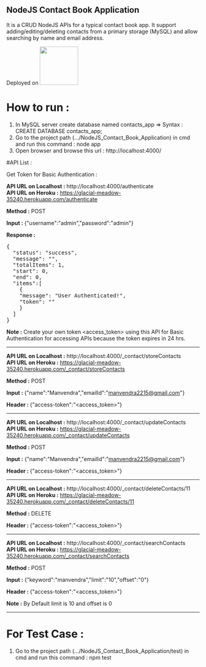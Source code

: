 ## NodeJS Contact Book Application

It is a CRUD NodeJS APIs for a typical contact book app. It support adding/editing/deleting contacts from a primary storage (MySQL) and allow searching by name and email address. 

Deployed on <a href="https://glacial-meadow-35240.herokuapp.com/"><img width="100" src="https://cdn-images-1.medium.com/max/1200/1*qgcaFqBSgNhsQQNpepIagA.png"/></a>

# How to run :

1. In MySQL server create database named contacts_app => Syntax : CREATE DATABASE contacts_app;
2. Go to the project path (.../NodeJS_Contact_Book_Application) in cmd and run this command : node app
3. Open browser and browse this url : http://localhost:4000/

#API List :

Get Token for Basic Authentication : 

<b>API URL on Localhost :</b> http://localhost:4000/authenticate<br>
<b>API URL on Heroku :</b> https://glacial-meadow-35240.herokuapp.com/authenticate

<b>Method :</b> POST

<b>Input : </b>
{"username":"admin","password":"admin"}

<b>Response : </b>
<pre>{
  "status": "success",
  "message": "",
  "totalItems": 1,
  "start": 0,
  "end": 0,
  "items":[
    {
    "message": "User Authenticated!",
    "token": "<access_token>"
    }
  ]
}</pre>

<b>Note :</b> Create your own token <access_token> using this API for Basic Authentication for accessing APIs because the token expires in 24 hrs.

************************************************************

<b>API URL on Localhost :</b> http://localhost:4000/_contact/storeContacts<br>
<b>API URL on Heroku :</b> https://glacial-meadow-35240.herokuapp.com/_contact/storeContacts

<b>Method :</b> POST

<b>Input : </b>
{"name":"Manvendra","emailId":"manvendra2215@gmail.com"}

<b>Header : </b>
{"access-token":"<access_token>"}

************************************************************

<b>API URL on Localhost :</b> http://localhost:4000/_contact/updateContacts<br>
<b>API URL on Heroku :</b> https://glacial-meadow-35240.herokuapp.com/_contact/updateContacts

<b>Method :</b> POST

<b>Input :</b> 
{"name":"Manvendra","emailId":"manvendra2215@gmail.com"}

<b>Header : </b>
{"access-token":"<access_token>"}

************************************************************

<b>API URL on Localhost :</b> http://localhost:4000/_contact/deleteContacts/11<br>
<b>API URL on Heroku :</b> https://glacial-meadow-35240.herokuapp.com/_contact/deleteContacts/11

<b>Method :</b> DELETE

<b>Header : </b>
{"access-token":"<access_token>"}

************************************************************

<b>API URL on Localhost :</b> http://localhost:4000/_contact/searchContacts<br>
<b>API URL on Heroku :</b> https://glacial-meadow-35240.herokuapp.com/_contact/searchContacts

<b>Method :</b> POST

<b>Input :</b> 
{"keyword":"manvendra","limit":"10","offset":"0"}

<b>Header : </b>
{"access-token":"<access_token>"}

<b>Note :</b> By Default limit is 10 and offset is 0

************************************************************


# For Test Case :

1. Go to the project path (.../NodeJS_Contact_Book_Application/test) in cmd and run this command : npm test
